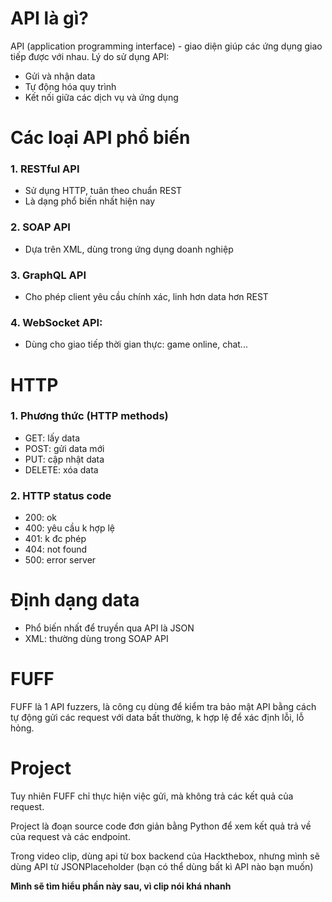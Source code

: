 # API là gì?
API (application programming interface) - giao diện giúp các ứng dụng giao tiếp được với nhau.
Lý do sử dụng API:
+ Gửi và nhận data 
+ Tự động hóa quy trình
+ Kết nối giữa các dịch vụ và ứng dụng

# Các loại API phổ biến
### 1. RESTful API
- Sử dụng HTTP, tuân theo chuẩn REST
- Là dạng phổ biến nhất hiện nay

### 2. SOAP API
- Dựa trên XML, dùng trong ứng dụng doanh nghiệp

### 3. GraphQL API
- Cho phép client yêu cầu chính xác, linh hơn data hơn REST

### 4. WebSocket API:
- Dùng cho giao tiếp thời gian thực: game online, chat...

# HTTP
### 1. Phương thức (HTTP methods)
- GET: lấy data
- POST: gửi data mới
- PUT: cập nhật data
- DELETE: xóa data

### 2. HTTP status code
- 200: ok
- 400: yêu cầu k hợp lệ
- 401: k đc phép
- 404: not found
- 500: error server

# Định dạng data
- Phổ biến nhất để truyền qua API là JSON
- XML: thường dùng trong SOAP API

# FUFF
FUFF là 1 API fuzzers, là công cụ dùng để kiểm tra bảo mật API bằng cách tự động gửi các request với data bất thường, k hợp lệ để xác định lỗi, lỗ hỏng.

# Project
Tuy nhiên FUFF chỉ thực hiện việc gửi, mà không trả các kết quả của request.

Project là đoạn source code đơn giản bằng Python để xem kết quả trả về của request và các endpoint.

Trong video clip, dùng api từ box backend của Hackthebox, nhưng mình sẽ dùng API từ JSONPlaceholder (bạn có thể dùng bất kì API nào bạn muốn)

**Mình sẽ tìm hiểu phần này sau, vì clip nói khá nhanh**
